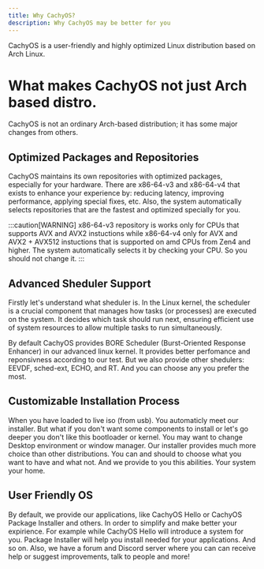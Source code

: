 ```yaml
---
title: Why CachyOS?
description: Why CachyOS may be better for you
---
```


CachyOS is a user-friendly and highly optimized Linux distribution based on Arch Linux.

# What makes CachyOS not just Arch based distro.

CachyOS is not an ordinary Arch-based distribution; it has some major changes from others.

## Optimized Packages and Repositories
CachyOS maintains its own repositories with optimized packages, especially for your hardware.
There are x86-64-v3 and x86-64-v4 that exists to enhance your experience by:
reducing latency, improving performance, applying special fixes, etc.
Also, the system automatically selects repositories that are the fastest and optimized specially for you.

:::caution[WARNING]
x86-64-v3 repository is works only for CPUs that supports AVX and AVX2 instuctions
while x86-64-v4 only for AVX and AVX2 + AVX512 instuctions that is supported on amd CPUs
from Zen4 and higher. The system automatically selects it by checking your CPU. So you should not
change it.
:::

## Advanced Sheduler Support
Firstly let's understand what sheduler is. In the Linux kernel, the scheduler is a crucial component
that manages how tasks (or processes) are executed on the system. It decides which task should run next,
ensuring efficient use of system resources to allow multiple tasks to run simultaneously.

By default CachyOS provides BORE Scheduler (Burst-Oriented Response Enhancer) in our advanced linux kernel.
It provides better perfomance and reponsivness according to our test. But we also provide other shedulers:
EEVDF, sched-ext, ECHO, and RT. And you can choose any you prefer the most.

## Customizable Installation Process
When you have loaded to live iso (from usb). You automaticly meet our installer.
But what if you don't want some components to install or let's go deeper you don't
like this bootloader or kernel. You may want to change Desktop environment or
window manager. Our installer provides much more choice than other distributions.
You can and should to choose what you want to have and what not. And we provide to you
this abilities. Your system your home.

## User Friendly OS
By default, we provide our applications, like CachyOS Hello or CachyOS Package Installer
and others. In order to simplify and make better your expirience. For example while
CachyOS Hello will introduce a system for you. Package Installer will help you install
needed for your applications. And so on. Also, we have a forum and Discord server where you can
can receive help or suggest improvements, talk to people and more!
